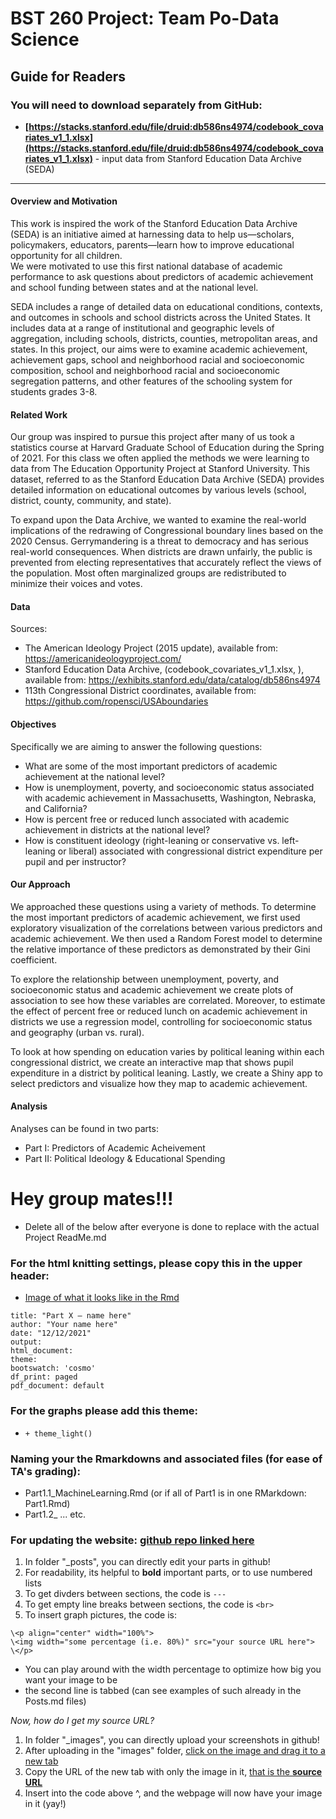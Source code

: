# BST 260 Project: Team Po-Data Science

## Guide for Readers
### You will need to download separately from GitHub:
- **[https://stacks.stanford.edu/file/druid:db586ns4974/codebook_covariates_v1_1.xlsx](https://stacks.stanford.edu/file/druid:db586ns4974/codebook_covariates_v1_1.xlsx)** - input data from Stanford Education Data Archive (SEDA)  

---

#### Overview and Motivation
This work is inspired the work of the Stanford Education Data Archive (SEDA) is an initiative aimed at harnessing data to help us—scholars, policymakers, educators, parents—learn how to improve educational opportunity for all children.  
We were motivated to use this first national database of academic performance to ask questions about predictors of academic achievement and school funding between states and at the national level.

SEDA includes a range of detailed data on educational conditions, contexts, and outcomes in schools and school districts across the United States. It includes data at a range of institutional and geographic levels of aggregation, including schools, districts, counties, metropolitan areas, and states. In this project, our aims were to examine academic achievement, achievement gaps, school and neighborhood racial and socioeconomic composition, school and neighborhood racial and socioeconomic segregation patterns, and other features of the schooling system for students grades 3-8. 

#### Related Work
Our group was inspired to pursue this project after many of us took a statistics course at Harvard Graduate School of Education during the Spring of 2021. For this class we often applied the methods we were learning to data from The Education Opportunity Project at Stanford University. This dataset, referred to as the Stanford Education Data Archive (SEDA) provides detailed information on educational outcomes by various levels (school, district, county, community, and state).

To expand upon the Data Archive, we wanted to examine the real-world implications of the redrawing of Congressional boundary lines based on the 2020 Census. Gerrymandering is a threat to democracy and has serious real-world consequences. When districts are drawn unfairly, the public is prevented from electing representatives that accurately reflect the views of the population. Most often marginalized groups are redistributed to minimize their voices and votes. 


#### Data
Sources: 
- The American Ideology Project (2015 update), available from: https://americanideologyproject.com/
- Stanford Education Data Archive, (codebook_covariates_v1_1.xlsx, ), available from: https://exhibits.stanford.edu/data/catalog/db586ns4974
- 113th Congressional District coordinates, available from: https://github.com/ropensci/USAboundaries

#### Objectives
Specifically we are aiming to answer the following questions:  
- What are some of the most important predictors of academic achievement at the national level?
- How is unemployment, poverty, and socioeconomic status associated with academic achievement in Massachusetts, Washington, Nebraska, and California?
- How is percent free or reduced lunch associated with academic achievement in districts at the national level?
- How is constituent ideology (right-leaning or conservative vs. left-leaning or liberal) associated with congressional district expenditure per pupil and per instructor?


#### Our Approach
We approached these questions using a variety of methods. To determine the most important predictors of academic achievement, we first used exploratory visualization of the correlations between various predictors and academic achievement. We then used a Random Forest model to determine the relative importance of these predictors as demonstrated by their Gini coefficient.   

To explore the relationship between unemployment, poverty, and socioeconomic status and academic achievement we create plots of association to see how these variables are correlated. Moreover, to estimate the effect of percent free or reduced lunch on academic achievement in districts we use a regression model, controlling for socioeconomic status and geography (urban vs. rural).  

To look at how spending on education varies by political leaning within each congressional district, we create an interactive map that shows pupil expenditure in a district by political leaning. Lastly, we create a Shiny app to select predictors and visualize how they map to academic achievement.


#### Analysis
Analyses can be found in two parts:  

- Part I: Predictors of Academic Acheivement 
- Part II: Political Ideology & Educational Spending

# **Hey group mates!!!**  

- Delete all of the below after everyone is done to replace with the actual Project ReadMe.md

### For the html knitting settings, please copy this in the upper header:
- [Image of what it looks like in the Rmd](https://raw.githubusercontent.com/Po-Data-Science-Project/SEDA-Maps/main/Screen%20Shot%202021-12-12%20at%207.40.32%20AM.png?token=AVNFGN32C3QOFCDAX2SUS3LBWXXDO)

`title: "Part X – name here"`  
`author: "Your name here"`   
`date: "12/12/2021"`    
`output:`  
  `html_document:`  
   `theme:`  
     `bootswatch: 'cosmo'`  
    `df_print: paged`  
  `pdf_document: default`  
  
### For the graphs please add this theme:  
  - `+ theme_light()`

### Naming your the Rmarkdowns and associated files (for ease of TA's grading):  
  -  Part1.1_MachineLearning.Rmd (or if all of Part1 is in one RMarkdown: Part1.Rmd)
  - Part1.2_ ... etc. 

### For updating the website: [github repo linked here](https://github.com/amesluo/amesluo.github.io)
  1. In folder \"_posts", you can directly edit your parts in github! 
  2. For readability, its helpful to **bold** important parts, or to use numbered lists
  3. To get divders between sections, the code is  `---`
  4. To get empty line breaks between sections, the code is `<br>`
  5. To insert graph pictures, the code is:  

`\<p align="center" width="100%">`  
     `\<img width="some percentage (i.e. 80%)" src="your source URL here">`  
`\</p>`  

   - You can play around with the width percentage to optimize how big you want your image to be  
   - the second line is tabbed (can see examples of such already in the Posts.md files)  

*Now, how do I get my source URL?*  
1. In folder \"_images", you can directly upload your screenshots in github!
2. After uploading in the \"images" folder, [click on the image and drag it to a new tab](https://raw.githubusercontent.com/Po-Data-Science-Project/SEDA-Maps/main/Screen%20Shot%202021-12-12%20at%207.54.42%20AM.png?token=AVNFGNY2ZAEACK75VBGP3X3BWXZCW)
3. Copy the URL of the new tab with only the image in it, [that is the **source URL**](https://raw.githubusercontent.com/Po-Data-Science-Project/SEDA-Maps/main/Screen%20Shot%202021-12-12%20at%207.56.41%20AM.png?token=AVNFGNYJTAXC35PTJRNGQVTBWXZC6)
4. Insert into the code above ^, and the webpage will now have your image in it (yay!)

